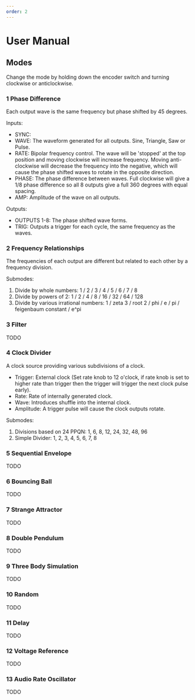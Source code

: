 ```yaml
---
order: 2
---
```

# User Manual

## Modes

Change the mode by holding down the encoder switch and turning clockwise or anticlockwise.

### 1 Phase Difference

Each output wave is the same frequency but phase shifted by 45 degrees.

Inputs:
* SYNC: 
* WAVE: The waveform generated for all outputs. Sine, Triangle, Saw or Pulse.
* RATE: Bipolar frequency control. The wave will be 'stopped' at the top position and moving clockwise will increase frequency. Moving anti-clockwise will decrease the frequency into the negative, which will cause the phase shifted waves to rotate in the opposite direction.
* PHASE: The phase difference between waves. Full clockwise will give a 1/8 phase difference so all 8 outputs give a full 360 degrees with equal spacing.
* AMP: Amplitude of the wave on all outputs.

Outputs:
* OUTPUTS 1-8: The phase shifted wave forms.
* TRIG: Outputs a trigger for each cycle, the same frequency as the waves.


### 2 Frequency Relationships

The frequencies of each output are different but related to each other by a frequency division.

Submodes:
1. Divide by whole numbers: 1 / 2 / 3 / 4 / 5 / 6 / 7 / 8
2. Divide by powers of 2: 1 / 2 / 4 / 8 / 16 / 32 / 64 / 128
3. Divide by various irrational numbers: 1 / zeta 3 / root 2 / phi / e / pi / feigenbaum constant / e^pi

### 3 Filter

TODO

### 4 Clock Divider

A clock source providing various subdivisions of a clock.
* Trigger: External clock (Set rate knob to 12 o'clock, if rate knob is set to higher rate than trigger then the trigger will trigger the next clock pulse early).
* Rate: Rate of internally generated clock.
* Wave: Introduces shuffle into the internal clock.
* Amplitude: A trigger pulse will cause the clock outputs rotate.

Submodes:
1. Divisions based on 24 PPQN: 1, 6, 8, 12, 24, 32, 48, 96
2. Simple Divider: 1, 2, 3, 4, 5, 6, 7, 8

### 5 Sequential Envelope

TODO

### 6 Bouncing Ball

TODO

### 7 Strange Attractor

TODO

### 8 Double Pendulum

TODO

### 9 Three Body Simulation

TODO

### 10 Random

TODO

### 11 Delay

TODO

### 12 Voltage Reference

TODO

### 13 Audio Rate Oscillator

TODO
